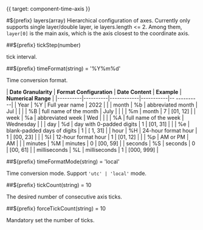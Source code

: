 {{ target: component-time-axis }}

<!-- ICartesianTimeAxisSpec -->

#${prefix} layers(array)
Hierarchical configuration of axes. Currently only supports single layer/double layer, ie layers.length <= 2.
Among them, `layer[0]` is the main axis, which is the axis closest to the coordinate axis.

##${prefix} tickStep(number)

tick interval.

##${prefix} timeFormat(string) = '%Y%m%d'

Time conversion format.

| **Date Granularity** | **Format Configuration** | **Date Content** | **Example** | **Numerical Range** |
|----------|----------|------------|-----------|-- ----------|
| Year | %Y | Full year name | 2022 | |
| month | %b | abbreviated month | Jul | |
| | %B | full name of the month | July | |
| | %m | month | 7 | [01, 12] |
| week | %a | abbreviated week | Wed | |
| | %A | full name of the week | Wednesday | |
| day | %d | day with 0-padded digits | 1 | [01, 31] |
| | %e | blank-padded days of digits | 1 | [ 1, 31] |
| hour | %H | 24-hour format hour | 1 | [00, 23] |
| | %I | 12-hour format hour | 1 | [01, 12] |
| | %p | AM or PM | AM | |
| minutes | %M | minutes | 0 | [00, 59] |
| seconds | %S | seconds | 0 | [00, 61] |
| milliseconds | %L | milliseconds | 1 | [000, 999] |

##${prefix} timeFormatMode(string) = 'local'

Time conversion mode. Support `'utc' | 'local'` mode.

##${prefix} tickCount(string) = 10

The desired number of consecutive axis ticks.

##${prefix} forceTickCount(string) = 10

Mandatory set the number of ticks.